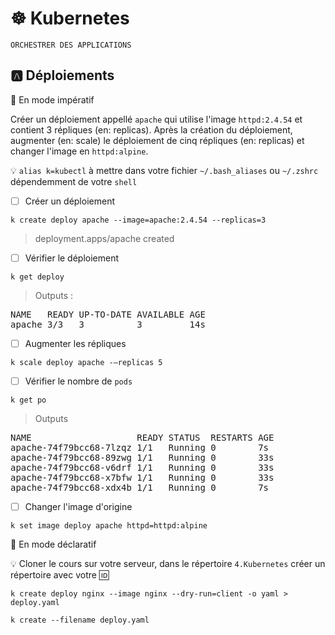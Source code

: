 # :wheel_of_dharma: Kubernetes

`ORCHESTRER DES APPLICATIONS`

## :a: Déploiements

:round_pushpin: En mode impératif

Créer un déploiement appellé `apache` qui utilise l'image `httpd:2.4.54` et contient 3 répliques (en: replicas). Après la création du déploiement, augmenter (en: scale) le déploiement de cinq répliques (en: replicas) et changer l'image en `httpd:alpine`.

:bulb: `alias k=kubectl` à mettre dans votre fichier `~/.bash_aliases` ou `~/.zshrc` dépendemment de votre `shell`

- [ ] Créer un déploiement

```
k create deploy apache --image=apache:2.4.54 --replicas=3
```
> deployment.apps/apache created

- [ ] Vérifier le déploiement

```
k get deploy 
```
> Outputs :
<pre>
NAME   READY UP-TO-DATE AVAILABLE AGE 
apache 3/3   3          3         14s
</pre>

- [ ] Augmenter les répliques

```
k scale deploy apache -–replicas 5
```

- [ ] Vérifier le nombre de `pods`

```
k get po
```
> Outputs
<pre>
NAME                    READY STATUS  RESTARTS AGE 
apache-74f79bcc68-7lzqz 1/1   Running 0        7s 
apache-74f79bcc68-89zwg 1/1   Running 0        33s 
apache-74f79bcc68-v6drf 1/1   Running 0        33s 
apache-74f79bcc68-x7bfw 1/1   Running 0        33s 
apache-74f79bcc68-xdx4b 1/1   Running 0        7s
</pre>

- [ ] Changer l'image d'origine

```
k set image deploy apache httpd=httpd:alpine
```

:round_pushpin: En mode déclaratif

:bulb: Cloner le cours sur votre serveur, dans le répertoire `4.Kubernetes` créer un répertoire avec votre :id:

```
k create deploy nginx --image nginx --dry-run=client -o yaml > deploy.yaml
```

```
k create --filename deploy.yaml
```
